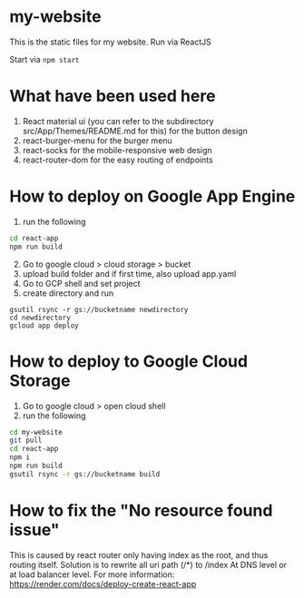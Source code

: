 # my-website

This is the static files for my website.
Run via ReactJS

Start via `npm start`


# What have been used here
1. React material ui (you can refer to the subdirectory src/App/Themes/README.md for this) for the button design
2. react-burger-menu for the burger menu
3. react-socks for the mobile-responsive web design
4. react-router-dom for the easy routing of endpoints

# How to deploy on Google App Engine
1. run the following
```sh
cd react-app
npm run build
```
2. Go to google cloud > cloud storage > bucket
3. upload build folder and if first time, also upload app.yaml
4. Go to GCP shell and set project
5. create directory and run
```
gsutil rsync -r gs://bucketname newdirectory
cd newdirectory
gcloud app deploy
```

# How to deploy to Google Cloud Storage
1. Go to google cloud > open cloud shell
2. run the following
```sh
cd my-website
git pull
cd react-app
npm i
npm run build
gsutil rsync -r gs://bucketname build
```

# How to fix the "No resource found issue"
This is caused by react router only having index as the root, and thus routing itself.
Solution is to rewrite all uri path (/*) to /index
At DNS level or at load balancer level.
For more information: https://render.com/docs/deploy-create-react-app 
